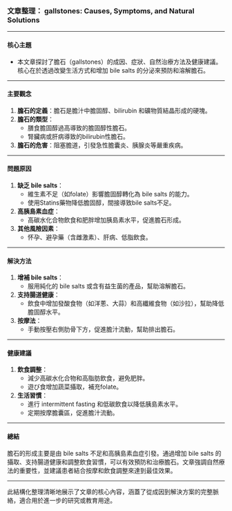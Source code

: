 ### 文章整理： gallstones: Causes, Symptoms, and Natural Solutions

---

#### 核心主題  
- 本文章探討了膽石（gallstones）的成因、症狀、自然治療方法及健康建議。核心在於透過改變生活方式和增加 bile salts 的分泌來預防和溶解膽石。

---

#### 主要觀念  
1. **膽石的定義**：膽石是膽汁中膽固醇、bilirubin 和礦物質結晶形成的硬塊。
2. **膽石的類型**：
   - 膳食膽固醇過高導致的膽固醇性膽石。
   - 腎臟病或肝病導致的bilirubin性膽石。
3. **膽石的危害**：阻塞膽道，引發急性膽囊炎、胰腺炎等嚴重疾病。

---

#### 問題原因  
1. **缺乏 bile salts**：
   - 維生素不足（如folate）影響膽固醇轉化為 bile salts 的能力。
   - 使用Statins藥物降低膽固醇，間接導致bile salts不足。
2. **高胰島素血症**：
   - 高碳水化合物飲食和肥胖增加胰島素水平，促進膽石形成。
3. **其他風險因素**：
   - 怀孕、避孕藥（含雌激素）、肝病、低脂飲食。

---

#### 解決方法  
1. **增補 bile salts**：
   - 服用純化的 bile salts 或含有益生菌的產品，幫助溶解膽石。
2. **支持腸道健康**：
   - 飲食中增加發酸食物（如洋蔥、大蒜）和高纖維食物（如沙拉），幫助降低膽固醇水平。
3. **按摩法**：
   - 手動按壓右側肋骨下方，促進膽汁流動，幫助排出膽石。

---

#### 健康建議  
1. **飲食調整**：
   - 減少高碳水化合物和高脂肪飲食，避免肥胖。
   - 遊び食增加蔬菜攝取，補充folate。
2. **生活習慣**：
   - 進行 intermittent fasting 和低碳飲食以降低胰島素水平。
   - 定期按摩膽囊區，促進膽汁流動。

---

#### 總結  
膽石的形成主要是由 bile salts 不足和高胰島素血症引發。通過增加 bile salts 的攝取、支持腸道健康和調整飲食習慣，可以有效預防和治療膽石。文章強調自然療法的重要性，並建議患者結合按摩和飲食調整來達到最佳效果。

--- 

此結構化整理清晰地展示了文章的核心內容，涵蓋了從成因到解決方案的完整脈絡，適合用於進一步的研究或教育用途。